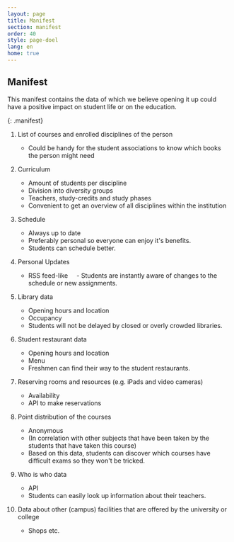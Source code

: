 ```yaml
---
layout: page
title: Manifest
section: manifest
order: 40
style: page-doel
lang: en
home: true
---
```



## Manifest
This manifest contains the data of which we believe opening it up could
have a positive impact on student life or on the education.

{: .manifest}
1. List of courses and enrolled disciplines of the person
    - Could be handy for the student associations to know which books the person might need

2. Curriculum
    - Amount of students per discipline
    - Division into diversity groups
    - Teachers, study-credits and study phases
    - Convenient to get an overview of all disciplines within the institution

3. Schedule
    - Always up to date
    - Preferably personal so everyone can enjoy it's benefits.
    - Students can schedule better.

4. Personal Updates
    - RSS feed-like
    - Students are instantly aware of changes to the schedule or new assignments.

5. Library data
    - Opening hours and location
    - Occupancy
    - Students will not be delayed by closed or overly crowded libraries.

6. Student restaurant data
    - Opening hours and location
    - Menu
    - Freshmen can find their way to the student restaurants.

7. Reserving rooms and resources (e.g. iPads and video cameras)
    - Availability
    - API to make reservations

8. Point distribution of the courses
    - Anonymous
    - (In correlation with other subjects that have been taken by the students that have taken this course)
    - Based on this data, students can discover which courses have difficult exams so they won't be tricked.

9. Who is who data
	- API
	- Students can easily look up information about their teachers.

10. Data about other (campus) facilities that are offered by the university or college
    - Shops etc.

